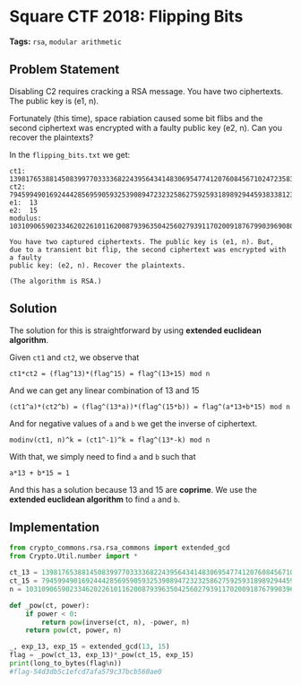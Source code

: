 # Square CTF 2018: Flipping Bits

__Tags:__ `rsa`, `modular arithmetic`

## Problem Statement

Disabling C2 requires cracking a RSA message. You have two ciphertexts. The public key is (e1, n).

Fortunately (this time), space rabiation caused some bit flibs and the second ciphertext was encrypted with a faulty public key (e2, n). Can you recover the plaintexts?

In the `flipping_bits.txt` we get:

```
ct1:  13981765388145083997703333682243956434148306954774120760845671024723583618341148528952063316653588928138430524040717841543528568326674293677228449651281422762216853098529425814740156575513620513245005576508982103360592761380293006244528169193632346512170599896471850340765607466109228426538780591853882736654
ct2:  79459949016924442856959059325390894723232586275925931898929445938338123216278271333902062872565058205136627757713051954083968874644581902371182266588247653857616029881453100387797111559677392017415298580136496204898016797180386402171968931958365160589774450964944023720256848731202333789801071962338635072065
e1:  13
e2:  15
modulus:  103109065902334620226101162008793963504256027939117020091876799039690801944735604259018655534860183205031069083254290258577291605287053538752280231959857465853228851714786887294961873006234153079187216285516823832102424110934062954272346111907571393964363630079343598511602013316604641904852018969178919051627

You have two captured ciphertexts. The public key is (e1, n). But,
due to a transient bit flip, the second ciphertext was encrypted with a faulty
public key: (e2, n). Recover the plaintexts.

(The algorithm is RSA.)
```

## Solution

The solution for this is straightforward by using __extended euclidean algorithm__.

Given `ct1` and `ct2`, we observe that

```
ct1*ct2 = (flag^13)*(flag^15) = flag^(13+15) mod n
```

And we can get any linear combination of 13 and 15

```
(ct1^a)*(ct2^b) = (flag^(13*a))*(flag^(15*b)) = flag^(a*13+b*15) mod n
```

And for negative values of `a` and `b` we get the inverse of ciphertext.

```
modinv(ct1, n)^k = (ct1^-1)^k = flag^(13*-k) mod n
```

With that, we simply need to find `a` and `b` such that

```
a*13 + b*15 = 1
```

And this has a solution because 13 and 15 are __coprime__. We use the __extended euclidean algorithm__ to find `a` and `b`.

## Implementation

```python
from crypto_commons.rsa.rsa_commons import extended_gcd
from Crypto.Util.number import *

ct_13 = 13981765388145083997703333682243956434148306954774120760845671024723583618341148528952063316653588928138430524040717841543528568326674293677228449651281422762216853098529425814740156575513620513245005576508982103360592761380293006244528169193632346512170599896471850340765607466109228426538780591853882736654
ct_15 = 79459949016924442856959059325390894723232586275925931898929445938338123216278271333902062872565058205136627757713051954083968874644581902371182266588247653857616029881453100387797111559677392017415298580136496204898016797180386402171968931958365160589774450964944023720256848731202333789801071962338635072065
n = 103109065902334620226101162008793963504256027939117020091876799039690801944735604259018655534860183205031069083254290258577291605287053538752280231959857465853228851714786887294961873006234153079187216285516823832102424110934062954272346111907571393964363630079343598511602013316604641904852018969178919051627

def _pow(ct, power):
	if power < 0:
		return pow(inverse(ct, n), -power, n)
	return pow(ct, power, n)

_, exp_13, exp_15 = extended_gcd(13, 15)
flag = _pow(ct_13, exp_13)*_pow(ct_15, exp_15)
print(long_to_bytes(flag%n))
#flag-54d3db5c1efcd7afa579c37bcb560ae0
```
